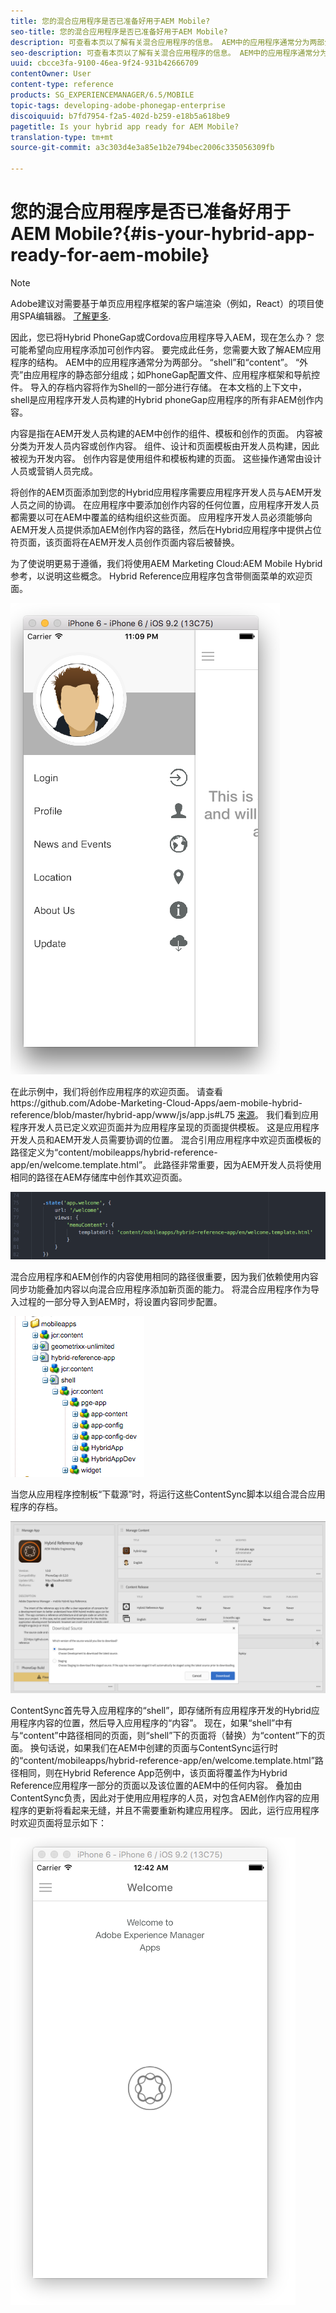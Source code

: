 ```yaml
---
title: 您的混合应用程序是否已准备好用于AEM Mobile?
seo-title: 您的混合应用程序是否已准备好用于AEM Mobile?
description: 可查看本页以了解有关混合应用程序的信息。 AEM中的应用程序通常分为两部分。 “shell”和“内容”以及本页提供了有关这些主题的更多分析。
seo-description: 可查看本页以了解有关混合应用程序的信息。 AEM中的应用程序通常分为两部分。 “shell”和“内容”以及本页提供了有关这些主题的更多分析。
uuid: cbcce3fa-9100-46ea-9f24-931b42666709
contentOwner: User
content-type: reference
products: SG_EXPERIENCEMANAGER/6.5/MOBILE
topic-tags: developing-adobe-phonegap-enterprise
discoiquuid: b7fd7954-f2a5-402d-b259-e18b5a618be9
pagetitle: Is your hybrid app ready for AEM Mobile?
translation-type: tm+mt
source-git-commit: a3c303d4e3a85e1b2e794bec2006c335056309fb

---
```



# 您的混合应用程序是否已准备好用于AEM Mobile?{#is-your-hybrid-app-ready-for-aem-mobile}

>[!NOTE]
>
>Adobe建议对需要基于单页应用程序框架的客户端渲染（例如，React）的项目使用SPA编辑器。 [了解更多](/help/sites-developing/spa-overview.md).

因此，您已将Hybrid PhoneGap或Cordova应用程序导入AEM，现在怎么办？ 您可能希望向应用程序添加可创作内容。 要完成此任务，您需要大致了解AEM应用程序的结构。 AEM中的应用程序通常分为两部分。 “shell”和“content”。 “外壳”由应用程序的静态部分组成；如PhoneGap配置文件、应用程序框架和导航控件。 导入的存档内容将作为Shell的一部分进行存储。 在本文档的上下文中，shell是应用程序开发人员构建的Hybrid phoneGap应用程序的所有非AEM创作内容。

内容是指在AEM开发人员构建的AEM中创作的组件、模板和创作的页面。 内容被分类为开发人员内容或创作内容。 组件、设计和页面模板由开发人员构建，因此被视为开发内容。 创作内容是使用组件和模板构建的页面。 这些操作通常由设计人员或营销人员完成。

将创作的AEM页面添加到您的Hybrid应用程序需要应用程序开发人员与AEM开发人员之间的协调。 在应用程序中要添加创作内容的任何位置，应用程序开发人员都需要以可在AEM中覆盖的结构组织这些页面。 应用程序开发人员必须能够向AEM开发人员提供添加AEM创作内容的路径，然后在Hybrid应用程序中提供占位符页面，该页面将在AEM开发人员创作页面内容后被替换。

为了使说明更易于遵循，我们将使用AEM Marketing Cloud:AEM Mobile Hybrid参考，以说明这些概念。 Hybrid Reference应用程序包含带侧面菜单的欢迎页面。

![chlimage_1-76](assets/chlimage_1-76.png)

在此示例中，我们将创作应用程序的欢迎页面。 请查看https://github.com/Adobe-Marketing-Cloud-Apps/aem-mobile-hybrid-reference/blob/master/hybrid-app/www/js/app.js#L75 [来源](https://github.com/Adobe-Marketing-Cloud-Apps/aem-mobile-hybrid-reference/blob/master/hybrid-app/www/js/app.js#L75)。 我们看到应用程序开发人员已定义欢迎页面并为应用程序呈现的页面提供模板。 这是应用程序开发人员和AEM开发人员需要协调的位置。 混合引用应用程序中欢迎页面模板的路径定义为“content/mobileapps/hybrid-reference-app/en/welcome.template.html”。 此路径非常重要，因为AEM开发人员将使用相同的路径在AEM存储库中创作其欢迎页面。

![chlimage_1-77](assets/chlimage_1-77.png)

混合应用程序和AEM创作的内容使用相同的路径很重要，因为我们依赖使用内容同步功能叠加内容以向混合应用程序添加新页面的能力。 将混合应用程序作为导入过程的一部分导入到AEM时，将设置内容同步配置。

![chlimage_1-78](assets/chlimage_1-78.png)

当您从应用程序控制板“下载源”时，将运行这些ContentSync脚本以组合混合应用程序的存档。

![chlimage_1-79](assets/chlimage_1-79.png)

ContentSync首先导入应用程序的“shell”，即存储所有应用程序开发的Hybrid应用程序内容的位置，然后导入应用程序的“内容”。 现在，如果“shell”中有与“content”中路径相同的页面，则“shell”下的页面将（替换）为“content”下的页面。 换句话说，如果我们在AEM中创建的页面与ContentSync运行时的“content/mobileapps/hybrid-reference-app/en/welcome.template.html”路径相同，则在Hybrid Reference App范例中，该页面将覆盖作为Hybrid Reference应用程序一部分的页面以及该位置的AEM中的任何内容。 叠加由ContentSync负责，因此对于使用应用程序的人员，对包含AEM创作内容的应用程序的更新将看起来无缝，并且不需要重新构建应用程序。 因此，运行应用程序时欢迎页面将显示如下：

![chlimage_1-80](assets/chlimage_1-80.png)
